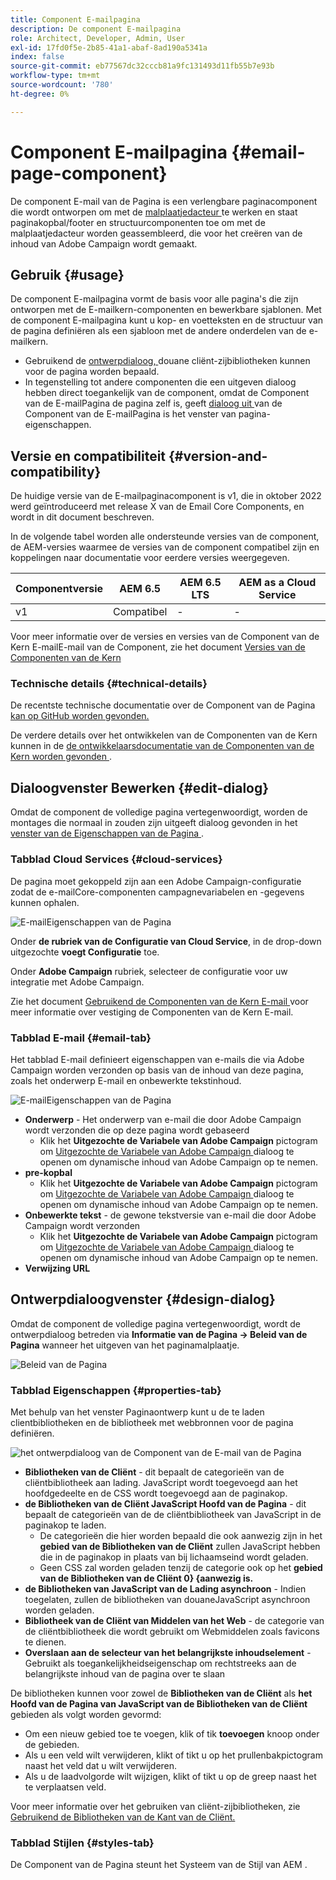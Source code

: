 ```yaml
---
title: Component E-mailpagina
description: De component E-mailpagina
role: Architect, Developer, Admin, User
exl-id: 17fd0f5e-2b85-41a1-abaf-8ad190a5341a
index: false
source-git-commit: eb77567dc32cccb81a9fc131493d11fb55b7e93b
workflow-type: tm+mt
source-wordcount: '780'
ht-degree: 0%

---
```



# Component E-mailpagina {#email-page-component}

De component E-mail van de Pagina is een verlengbare paginacomponent die wordt ontworpen om met de [ malplaatjedacteur ](https://experienceleague.adobe.com/docs/experience-manager-cloud-service/sites/authoring/features/templates.html) te werken en staat paginakopbal/footer en structuurcomponenten toe om met de malplaatjedacteur worden geassembleerd, die voor het creëren van de inhoud van Adobe Campaign wordt gemaakt.

## Gebruik {#usage}

De component E-mailpagina vormt de basis voor alle pagina&#39;s die zijn ontworpen met de E-mailkern-componenten en bewerkbare sjablonen. Met de component E-mailpagina kunt u kop- en voetteksten en de structuur van de pagina definiëren als een sjabloon met de andere onderdelen van de e-mailkern.

* Gebruikend de [ ontwerpdialoog, ](#design-dialog) douane cliënt-zijbibliotheken kunnen voor de pagina worden bepaald.
* In tegenstelling tot andere componenten die een uitgeven dialoog hebben direct toegankelijk van de component, omdat de Component van de E-mailPagina de pagina zelf is, geeft [ dialoog uit ](#edit-dialog) van de Component van de E-mailPagina is het venster van pagina-eigenschappen.

## Versie en compatibiliteit {#version-and-compatibility}

De huidige versie van de E-mailpaginacomponent is v1, die in oktober 2022 werd geïntroduceerd met release X van de Email Core Components, en wordt in dit document beschreven.

In de volgende tabel worden alle ondersteunde versies van de component, de AEM-versies waarmee de versies van de component compatibel zijn en koppelingen naar documentatie voor eerdere versies weergegeven.

| Componentversie | AEM 6.5 | AEM 6.5 LTS | AEM as a Cloud Service |
|---|---|---|---|
| v1 | Compatibel | - | - |

Voor meer informatie over de versies en versies van de Component van de Kern E-mailE-mail van de Component, zie het document [ Versies van de Componenten van de Kern ](/help/email/versions.md)

### Technische details {#technical-details}

De recentste technische documentatie over de Component van de Pagina [ kan op GitHub worden gevonden.](https://adobe.com/go/aem_cmp_tech_email_page_v1)

De verdere details over het ontwikkelen van de Componenten van de Kern kunnen in de [ de ontwikkelaarsdocumentatie van de Componenten van de Kern worden gevonden ](/help/developing/overview.md).

## Dialoogvenster Bewerken {#edit-dialog}

Omdat de component de volledige pagina vertegenwoordigt, worden de montages die normaal in zouden zijn uitgeeft dialoog gevonden in het [ venster van de Eigenschappen van de Pagina ](https://experienceleague.adobe.com/docs/experience-manager-cloud-service/sites/authoring/fundamentals/page-properties.html).

### Tabblad Cloud Services {#cloud-services}

De pagina moet gekoppeld zijn aan een Adobe Campaign-configuratie zodat de e-mailCore-componenten campagnevariabelen en -gegevens kunnen ophalen.

![ E-mailEigenschappen van de Pagina ](/help/email/assets/email-page-properties.png)

Onder **de rubriek van de Configuratie van Cloud Service**, in de drop-down uitgezochte **voegt Configuratie** toe.

Onder **Adobe Campaign** rubriek, selecteer de configuratie voor uw integratie met Adobe Campaign.

Zie het document [ Gebruikend de Componenten van de Kern E-mail ](/help/email/using.md) voor meer informatie over vestiging de Componenten van de Kern E-mail.

### Tabblad E-mail {#email-tab}

Het tabblad E-mail definieert eigenschappen van e-mails die via Adobe Campaign worden verzonden op basis van de inhoud van deze pagina, zoals het onderwerp E-mail en onbewerkte tekstinhoud.

![ E-mailEigenschappen van de Pagina ](/help/email/assets/email-page-properties-email.png)

* **Onderwerp** - Het onderwerp van e-mail die door Adobe Campaign wordt verzonden die op deze pagina wordt gebaseerd
   * Klik het **Uitgezochte de Variabele van Adobe Campaign** pictogram om [ Uitgezochte de Variabele van Adobe Campaign ](/help/email/campaign-variables.md) dialoog te openen om dynamische inhoud van Adobe Campaign op te nemen.
* **pre-kopbal**
   * Klik het **Uitgezochte de Variabele van Adobe Campaign** pictogram om [ Uitgezochte de Variabele van Adobe Campaign ](/help/email/campaign-variables.md) dialoog te openen om dynamische inhoud van Adobe Campaign op te nemen.
* **Onbewerkte tekst** - de gewone tekstversie van e-mail die door Adobe Campaign wordt verzonden
   * Klik het **Uitgezochte de Variabele van Adobe Campaign** pictogram om [ Uitgezochte de Variabele van Adobe Campaign ](/help/email/campaign-variables.md) dialoog te openen om dynamische inhoud van Adobe Campaign op te nemen.
* **Verwijzing URL**

## Ontwerpdialoogvenster {#design-dialog}

Omdat de component de volledige pagina vertegenwoordigt, wordt de ontwerpdialoog betreden via **Informatie van de Pagina -> Beleid van de Pagina** wanneer het uitgeven van het paginamalplaatje.

![ Beleid van de Pagina ](/help/assets/page-policy.png)

### Tabblad Eigenschappen {#properties-tab}

Met behulp van het venster Paginaontwerp kunt u de te laden clientbibliotheken en de bibliotheek met webbronnen voor de pagina definiëren.

![ het ontwerpdialoog van de Component van de E-mail van de Pagina ](/help/email/assets/email-page-design.png)

* **Bibliotheken van de Cliënt** - dit bepaalt de categorieën van de cliëntbibliotheek aan lading. JavaScript wordt toegevoegd aan het hoofdgedeelte en de CSS wordt toegevoegd aan de paginakop.
* **de Bibliotheken van de Cliënt JavaScript Hoofd van de Pagina** - dit bepaalt de categorieën van de de cliëntbibliotheek van JavaScript in de paginakop te laden.
   * De categorieën die hier worden bepaald die ook aanwezig zijn in het **gebied van de Bibliotheken van de Cliënt** zullen JavaScript hebben die in de paginakop in plaats van bij lichaamseind wordt geladen.
   * Geen CSS zal worden geladen tenzij de categorie ook op het **gebied van de Bibliotheken van de Cliënt 0} {aanwezig is.**
* **de Bibliotheken van JavaScript van de Lading asynchroon** - Indien toegelaten, zullen de bibliotheken van douaneJavaScript asynchroon worden geladen.
* **Bibliotheek van de Cliënt van Middelen van het Web** - de categorie van de cliëntbibliotheek die wordt gebruikt om Webmiddelen zoals favicons te dienen.
* **Overslaan aan de selecteur van het belangrijkste inhoudselement** - Gebruikt als toegankelijkheidseigenschap om rechtstreeks aan de belangrijkste inhoud van de pagina over te slaan

De bibliotheken kunnen voor zowel de **Bibliotheken van de Cliënt** als **het Hoofd van de Pagina van JavaScript van de Bibliotheken van de Cliënt** gebieden als volgt worden gevormd:

* Om een nieuw gebied toe te voegen, klik of tik **toevoegen** knoop onder de gebieden.
* Als u een veld wilt verwijderen, klikt of tikt u op het prullenbakpictogram naast het veld dat u wilt verwijderen.
* Als u de laadvolgorde wilt wijzigen, klikt of tikt u op de greep naast het te verplaatsen veld.

Voor meer informatie over het gebruiken van cliënt-zijbibliotheken, zie [ Gebruikend de Bibliotheken van de Kant van de Cliënt.](https://helpx.adobe.com/experience-manager/6-5/sites/developing/using/clientlibs.html)

### Tabblad Stijlen {#styles-tab}

De Component van de Pagina steunt het Systeem van de Stijl van AEM [ ](/help/get-started/authoring.md#component-styling).
